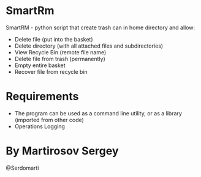 # SmartRm
SmartRM - python script that create trash can in home directory and allow:
  - Delete file (put into the basket)
  - Delete directory (with all attached files and subdirectories)
  - View Recycle Bin (remote file name)
  - Delete file from trash (permanently)
  - Empty entire basket
  -  Recover file from recycle bin
  
# Requirements
  - The program can be used as a command line utility, or as a library (imported from other code)
  - Operations Logging
  
# By Martirosov Sergey
@Serdomarti
